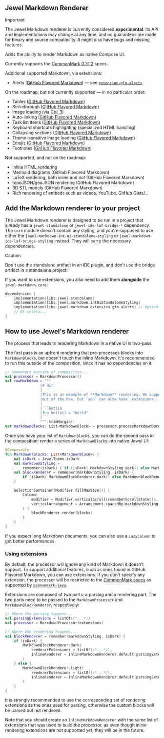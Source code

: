 ## Jewel Markdown Renderer

> [!IMPORTANT]
> The Jewel Markdown renderer is currently considered **experimental**. Its API and implementations may change at any
> time, and no guarantees are made for binary and source compatibility. It might also have bugs and missing features.

Adds the ability to render Markdown as native Compose UI.

Currently supports the [CommonMark 0.31.2](https://spec.commonmark.org/0.31.2/) specs.

Additional supported Markdown, via extensions:

* Alerts ([GitHub Flavored Markdown][alerts-specs]) — see [`extension-gfm-alerts`](extension/gfm-alerts)

[alerts-specs]: https://github.com/orgs/community/discussions/16925

On the roadmap, but not currently supported — in no particular order:

* Tables ([GitHub Flavored Markdown](https://github.github.com/gfm/#tables-extension-))
* Strikethrough ([GitHub Flavored Markdown](https://github.github.com/gfm/#strikethrough-extension-))
* Image loading (via [Coil 3](https://coil-kt.github.io/coil/upgrading_to_coil3/))
* Auto-linking ([GitHub Flavored Markdown](https://github.github.com/gfm/#autolinks-extension-))
* Task list items ([GitHub Flavored Markdown](https://github.github.com/gfm/#task-list-items-extension-))
* Keyboard shortcuts highlighting (specialized HTML handling)
* Collapsing sections ([GitHub Flavored Markdown][details-specs])
* Theme-sensitive image loading ([GitHub Flavored Markdown][dark-mode-pics-specs])
* Emojis ([GitHub Flavored Markdown][emoji-specs])
* Footnotes ([GitHub Flavored Markdown][footnotes-specs])

[details-specs]: https://docs.github.com/en/get-started/writing-on-github/working-with-advanced-formatting/organizing-information-with-collapsed-sections

[dark-mode-pics-specs]: https://docs.github.com/en/get-started/writing-on-github/getting-started-with-writing-and-formatting-on-github/basic-writing-and-formatting-syntax#specifying-the-theme-an-image-is-shown-to

[emoji-specs]: https://docs.github.com/en/get-started/writing-on-github/getting-started-with-writing-and-formatting-on-github/basic-writing-and-formatting-syntax#using-emojis

[footnotes-specs]: https://docs.github.com/en/get-started/writing-on-github/getting-started-with-writing-and-formatting-on-github/basic-writing-and-formatting-syntax#footnotes

Not supported, and not on the roadmap:

* Inline HTML rendering
* Mermaid diagrams (GitHub Flavored Markdown)
* LaTeX rendering, both inline and not (GitHub Flavored Markdown)
* topoJSON/geoJSON rendering (GitHub Flavored Markdown)
* 3D STL models (GitHub Flavored Markdown)
* Rich rendering of embeds such as videos, YouTube, GitHub Gists/...

## Add the Markdown renderer to your project

The Jewel Markdown renderer is designed to be run in a project that already has a `jewel-standalone` or
`jewel-ide-laf-bridge-*` dependency. The `core` module doesn't contain any styling, and you're supposed to use either
the `jewel-markdown-int-ui-standalone-styling` or `jewel-markdown-ide-laf-bridge-styling` instead. They will carry the
necessary dependencies.

> [!CAUTION]
> Don't use the standalone artifact in an IDE plugin, and don't use the bridge artifact in a standalone project!

If you want to use extensions, you also need to add them **alongside** the `jewel-markdown-core`:

```kotlin
dependencies {
    implementation(libs.jewel.standalone)
    implementation(libs.jewel.markdown.intUiStandaloneStyling)
    implementation(libs.jewel.markdown.extension.gfm.alerts) // Optional
    // Et cetera...
}
```

## How to use Jewel's Markdown renderer

The process that leads to rendering Markdown in a native UI is two-pass.

The first pass is an upfront rendering that pre-processes blocks into `MarkdownBlock`s, but doesn't touch the inline
Markdown. It's recommended to run this outside of the composition, since it has no dependencies on it.

```kotlin
// Somewhere outside of composition...
val processor = MarkdownProcessor()
val rawMarkdown = """
                |# Hi!
                |
                |This is an example of **Markdown** rendering. We support the [CommonMark specs](https://commonmark.org/)
                |out of the box, but `you` can also have _extensions_.                
                |
                |```kotlin
                |fun hello() = "World"
                |```
                """.trimMargin()
var markdownBlocks: List<MarkdownBlock> = processor.processMarkdownDocument(rawMarkdown)
```

Once you have your list of `MarkdownBlock`s, you can do the second pass in the composition: 
render a series of `MarkdownBlock`s into native Jewel UI:

```kotlin
@Composable
fun Markdown(blocks: List<MarkdownBlock>) {
    val isDark = JewelTheme.isDark
    val markdownStyling =
        remember(isDark) { if (isDark) MarkdownStyling.dark() else MarkdownStyling.light() }
    val blockRenderer = remember(markdownStyling, isDark) {
        if (isDark) MarkdownBlockRenderer.dark() else MarkdownBlockRenderer.light()
    }

    SelectionContainer(Modifier.fillMaxSize()) {
        Column(
            modifier = Modifier.verticalScroll(rememberScrollState()),
            verticalArrangement = Arrangement.spacedBy(markdownStyling.blockVerticalSpacing),
        ) {
            blockRenderer.render(blocks)
        }
    }
}
```

If you expect long Markdown documents, you can also use a `LazyColumn` to get better performances.

### Using extensions

By default, the processor will ignore any kind of Markdown it doesn't support. To support additional features, such as
ones found in GitHub Flavored Markdown, you can use extensions. If you don't specify any extension, the processor will
be restricted to the [CommonMark specs](https://specs.commonmark.org) as supported by
[`commonmark-java`](https://github.com/commonmark/commonmark-java).

Extensions are composed of two parts: a parsing and a rendering part. The two parts need to be passed to the
`MarkdownProcessor` and `MarkdownBlockRenderer`, respectively:

```kotlin
// Where the parsing happens...
val parsingExtensions = listOf(/*...*/)
val processor = MarkdownProcessor(extensions)

// Where the rendering happens...
val blockRenderer = remember(markdownStyling, isDark) {
    if (isDark) {
        MarkdownBlockRenderer.dark(
            rendererExtensions = listOf(/*...*/),
            inlineRenderer = InlineMarkdownRenderer.default(parsingExtensions),
        )
    } else {
        MarkdownBlockRenderer.light(
            rendererExtensions = listOf(/*...*/),
            inlineRenderer = InlineMarkdownRenderer.default(parsingExtensions),
        )
    }
}
```

It is strongly recommended to use the corresponding set of rendering extensions as the ones used for parsing, otherwise
the custom blocks will be parsed but not rendered.

Note that you should create an `InlineMarkdownRenderer` with the same list of extensions that was used to build the
processor, as even though inline rendering extensions are not supported yet, they will be in the future.
